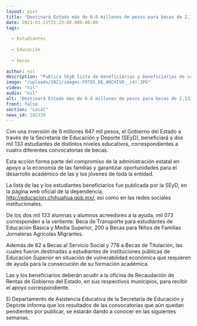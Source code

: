```yaml
---
layout: post
title: "Destinará Estado más de 6.6 millones de pesos para becas de 2,133 estudiantes"
date: 2021-01-21T21:23:00.000-06:00
tags:
  
  - Estudiantes
  
  - Educación
  
  - becas
  
author: nil
description: "Publica SEyD lista de beneficiarias y beneficiarios de cuatro diferentes becas, en la página web oficial de la dependencia: http://educacion.chihuahua.gob.mx/"
image: "/uploads/2021/images-FOTOS_DE_ARCHIVO__(4).JPG"
video: "nil"
audio: "nil"
alt: "Destinará Estado más de 6.6 millones de pesos para becas de 2,133 estudiantes"
front: false
section: "Local"
news_id: 182339
---
```


Con una inversión de 6 millones 647 mil pesos, el Gobierno del Estado a través de la Secretaría de Educación y Deporte (SEyD), beneficiará a dos mil 133 estudiantes de distintos niveles educativos, correspondientes a cuatro diferentes convocatorias de becas.

Esta acción forma parte del compromiso de la administración estatal en apoyo a la economía de las familias y garantizar oportunidades para el desarrollo académico de las y los jóvenes de toda la entidad.

La lista de las y los estudiantes beneficiarios fue publicada por la SEyD, en la página web oficial de la dependencia, http://educacion.chihuahua.gob.mx/, así como en las redes sociales institucionales.

De los dos mil 133 alumnas y alumnos acreedores a la ayuda, mil 073 corresponden a la vertiente: Beca de Transporte para estudiantes de Educación Básica y Media Superior, 200 a Becas para Niños de Familias Jornaleras Agrícolas Migrantes.

Además de 82 a Becas al Servicio Social y 778 a Becas de Titulación, las cuales fueron destinadas a estudiantes de instituciones públicas de Educación Superior en situación de vulnerabilidad económica que requieren de ayuda para la consecución de su formación académica.

Las y los beneficiarios deberán acudir a la oficina de Recaudación de Rentas de Gobierno del Estado, en sus respectivos municipios, para recibir el apoyo correspondiente.

El Departamento de Asistencia Educativa de la Secretaría de Educación y Deporte informa que los resultados de las convocatorias que aún quedan pendientes por publicar, se estarán dando a conocer en las siguientes semanas.
